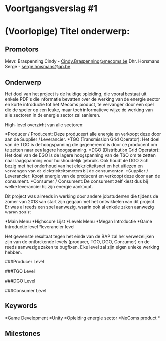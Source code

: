 # Voortgangsverslag #1
# (Voorlopige) Titel onderwerp:
## Promotors

Mevr. Braspenning Cindy - Cindy.Braspenning@mecoms.be
Dhr. Horsmans Serge - serge.horsmans@ap.be

## Onderwerp

Het doel van het project is de huidige opleiding, die vooral bestaat uit enkele PDF's die informatie bevatten over de werking van de energie sector en korte introductie tot het Mecoms product, te vervangen door een spel
die de speler op een leuke, maar toch informatieve wijze de werking van alle sectoren in de energie sector zal aanleren.

High-level overzicht van alle sectoren:

*Producer / Producent: Deze produceert alle energie en verkoopt deze door aan de Supplier / Leverancier.
*TGO (Transmission Grid Operator): Het doel van de TGO is de hoogspanning die gegenereerd is door de producent om te zetten naar een lagere hoogspanning.
*DGO (Distribution Grid Operator): Het doel van de DGO is de lagere hoogspanning van de TGO om te zetten naar laagspanning voor huishoudelijk gebruik. Ook houdt de DGO zich bezig met het onderhoud van het elektriciteitsnet en het uitlezen en vervangen van de elektriciteitsmeters bij de consumenten.
*Supplier / Leverancier: Koopt energie van de producent en verkoopt deze door aan de consument. 
*Consumer / Consument: De consument zelf kiest dus bij welke leverancier hij zijn energie aankoopt.

Dit project was al reeds in werking door andere jobstudenten die tijdens de zomer van 2018 van start zijn gegaan met het ontwikkelen van dit project.
Er was al reeds een spel aanwezig, waarin ook al enkele zaken aanwezig waren zoals:

*Main Menu
*Highscore Lijst
*Levels Menu
*Megan Introductie
*Game Introductie level
*leverancier level

Het gewenste resultaat tegen het einde van de BAP zal het verwezelijken zijn van de ontbrekende levels (producer, TGO, DGO, Consumer) en de reeds aanwezige zaken te bugfixen.
Elke level zal zijn eigen unieke werking hebben.

###Producer Level

###TGO Level

###DGO Level

###Consumer Level




<!--Beschrijf je onderwerp van je BAP/Stage. Wat is het resultaat dat je wilt
bereiken tegen het eind van de BAP? Maak een analyse van het
onderwerp/resultaat. Geef de mogelijke stappen om je BAP/Stage tot een goed
eind te brengen. --> 
<!--Minimum 5000 tekens-->



## Keywords
<!--Noteer hier enkele relevante keywords van het onderwerp-->
<!--Minimum 5 keywords-->
*Game Development
*Unity
*Opleiding energie sector
*MeComs product
*


## Milestones
<!--Geef hier kort weer wat te behalen milestones zijn per week-->
